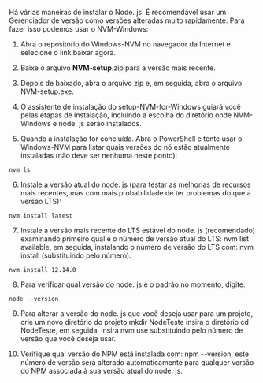 Há várias maneiras de instalar o Node. js. É recomendável usar um Gerenciador de versão como versões alteradas muito rapidamente. Para fazer isso podemos usar o NVM-Windows:

1. Abra o repositório do Windows-NVM no navegador da Internet e selecione o link baixar agora.

2. Baixe o arquivo **NVM-setup**.zip para a versão mais recente.

3. Depois de baixado, abra o arquivo zip e, em seguida, abra o arquivo NVM-setup.exe.

4. O assistente de instalação do setup-NVM-for-Windows guiará você pelas etapas de instalação, incluindo a escolha do diretório onde NVM-Windows e node. js serão instalados.

5. Quando a instalação for concluída. Abra o PowerShell e tente usar o Windows-NVM para listar quais versões do nó estão atualmente instaladas (não deve ser nenhuma neste ponto): 

```
nvm ls
```
6. Instale a versão atual do node. js (para testar as melhorias de recursos mais recentes, mas com mais probabilidade de ter problemas do que a versão LTS): 

```
nvm install latest
```

7. Instale a versão mais recente do LTS estável do node. js (recomendado) examinando primeiro qual é o número de versão atual do LTS: nvm list available, em seguida, instalando o número de versão do LTS com: nvm install <version> (substituindo <version> pelo número).
  
```
nvm install 12.14.0
```

8. Para verificar qual versão do node. js é o padrão no momento, digite: 

```
node --version
```
9. Para alterar a versão do node. js que você deseja usar para um projeto, crie um novo diretório do projeto mkdir NodeTeste insira o diretório cd NodeTeste, em seguida, insira nvm use <version> substituindo <version> pelo número de versão que você deseja usar.
  
10. Verifique qual versão do NPM está instalada com: npm --version, este número de versão será alterado automaticamente para qualquer versão do NPM associada à sua versão atual do node. js.
